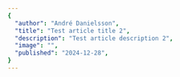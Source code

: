 ```yaml
---
{
  "author": "André Danielsson",
  "title": "Test article title 2",
  "description": "Test article description 2",
  "image": "",
  "published": "2024-12-28",
}
---
```

